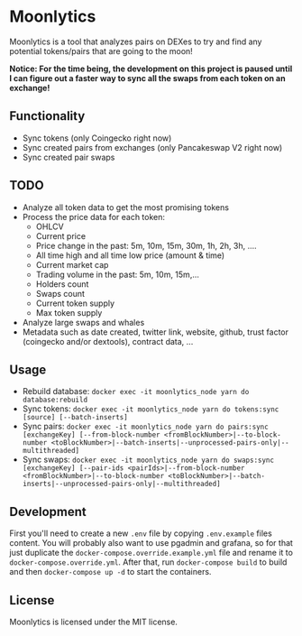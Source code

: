 # Moonlytics

Moonlytics is a tool that analyzes pairs on DEXes to try and find any potential tokens/pairs that are going to the moon!

**Notice: For the time being, the development on this project is paused until I can figure out a faster way to sync all the swaps from each token on an exchange!**

## Functionality

* Sync tokens (only Coingecko right now)
* Sync created pairs from exchanges (only Pancakeswap V2 right now)
* Sync created pair swaps

## TODO

* Analyze all token data to get the most promising tokens
* Process the price data for each token:
  * OHLCV
  * Current price
  * Price change in the past: 5m, 10m, 15m, 30m, 1h, 2h, 3h, ....
  * All time high and all time low price (amount & time)
  * Current market cap
  * Trading volume in the past: 5m, 10m, 15m,...
  * Holders count
  * Swaps count
  * Current token supply
  * Max token supply
* Analyze large swaps and whales
* Metadata such as date created, twitter link, website, github, trust factor (coingecko and/or dextools), contract data, ...

## Usage

* Rebuild database: `docker exec -it moonlytics_node yarn do database:rebuild`
* Sync tokens: `docker exec -it moonlytics_node yarn do tokens:sync [source] [--batch-inserts]`
* Sync pairs: `docker exec -it moonlytics_node yarn do pairs:sync [exchangeKey] [--from-block-number <fromBlockNumber>|--to-block-number <toBlockNumber>|--batch-inserts|--unprocessed-pairs-only|--multithreaded]`
* Sync swaps: `docker exec -it moonlytics_node yarn do swaps:sync [exchangeKey] [--pair-ids <pairIds>|--from-block-number <fromBlockNumber>|--to-block-number <toBlockNumber>|--batch-inserts|--unprocessed-pairs-only|--multithreaded]`

## Development

First you'll need to create a new `.env` file by copying `.env.example` files content. You will probably also want to use pgadmin and grafana, so for that just duplicate the `docker-compose.override.example.yml` file and rename it to `docker-compose.override.yml`. After that, run `docker-compose build` to build and then `docker-compose up -d` to start the containers.


## License

Moonlytics is licensed under the MIT license.
